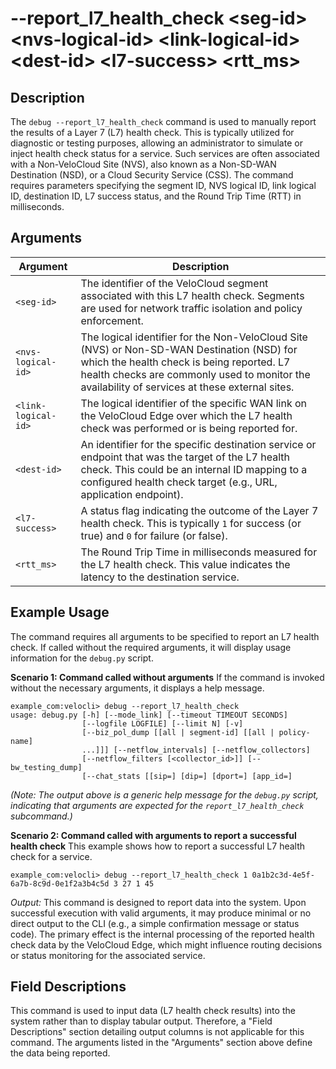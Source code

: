 # --report_l7_health_check &lt;seg-id&gt; &lt;nvs-logical-id&gt; &lt;link-logical-id&gt; &lt;dest-id&gt; &lt;l7-success&gt; &lt;rtt_ms&gt;

## Description
The `debug --report_l7_health_check` command is used to manually report the results of a Layer 7 (L7) health check. This is typically utilized for diagnostic or testing purposes, allowing an administrator to simulate or inject health check status for a service. Such services are often associated with a Non-VeloCloud Site (NVS), also known as a Non-SD-WAN Destination (NSD), or a Cloud Security Service (CSS). The command requires parameters specifying the segment ID, NVS logical ID, link logical ID, destination ID, L7 success status, and the Round Trip Time (RTT) in milliseconds.

## Arguments
| Argument | Description |
|---|---|
| `<seg-id>` | The identifier of the VeloCloud segment associated with this L7 health check. Segments are used for network traffic isolation and policy enforcement. |
| `<nvs-logical-id>` | The logical identifier for the Non-VeloCloud Site (NVS) or Non-SD-WAN Destination (NSD) for which the health check is being reported. L7 health checks are commonly used to monitor the availability of services at these external sites. |
| `<link-logical-id>` | The logical identifier of the specific WAN link on the VeloCloud Edge over which the L7 health check was performed or is being reported for. |
| `<dest-id>` | An identifier for the specific destination service or endpoint that was the target of the L7 health check. This could be an internal ID mapping to a configured health check target (e.g., URL, application endpoint). |
| `<l7-success>` | A status flag indicating the outcome of the Layer 7 health check. This is typically `1` for success (or true) and `0` for failure (or false). |
| `<rtt_ms>` | The Round Trip Time in milliseconds measured for the L7 health check. This value indicates the latency to the destination service. |

## Example Usage
The command requires all arguments to be specified to report an L7 health check. If called without the required arguments, it will display usage information for the `debug.py` script.

**Scenario 1: Command called without arguments**
If the command is invoked without the necessary arguments, it displays a help message.
```
example_com:velocli> debug --report_l7_health_check
usage: debug.py [-h] [--mode_link] [--timeout TIMEOUT SECONDS]
                [--logfile LOGFILE] [--limit N] [-v]
                [--biz_pol_dump [[all | segment-id] [[all | policy-name]
                ...]]] [--netflow_intervals] [--netflow_collectors]
                [--netflow_filters [<collector_id>]] [--bw_testing_dump]
                [--chat_stats [[sip=] [dip=] [dport=] [app_id=]
```
*(Note: The output above is a generic help message for the `debug.py` script, indicating that arguments are expected for the `report_l7_health_check` subcommand.)*

**Scenario 2: Command called with arguments to report a successful health check**
This example shows how to report a successful L7 health check for a service.
```
example_com:velocli> debug --report_l7_health_check 1 0a1b2c3d-4e5f-6a7b-8c9d-0e1f2a3b4c5d 3 27 1 45
```
*Output:*
This command is designed to report data into the system. Upon successful execution with valid arguments, it may produce minimal or no direct output to the CLI (e.g., a simple confirmation message or status code). The primary effect is the internal processing of the reported health check data by the VeloCloud Edge, which might influence routing decisions or status monitoring for the associated service.

## Field Descriptions
This command is used to input data (L7 health check results) into the system rather than to display tabular output. Therefore, a "Field Descriptions" section detailing output columns is not applicable for this command. The arguments listed in the "Arguments" section above define the data being reported.